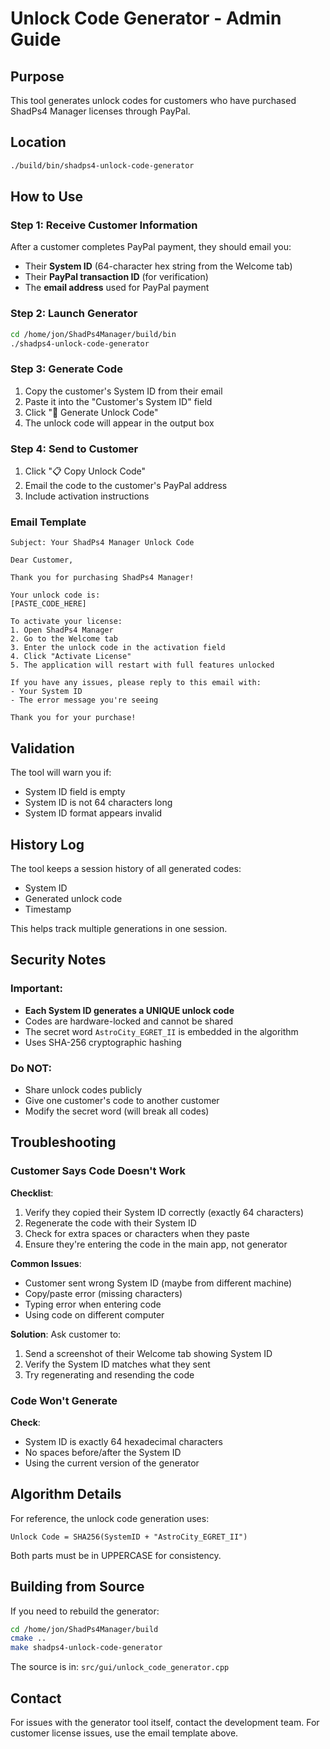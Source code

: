 # Unlock Code Generator - Admin Guide

## Purpose
This tool generates unlock codes for customers who have purchased ShadPs4 Manager licenses through PayPal.

## Location
```bash
./build/bin/shadps4-unlock-code-generator
```

## How to Use

### Step 1: Receive Customer Information
After a customer completes PayPal payment, they should email you:
- Their **System ID** (64-character hex string from the Welcome tab)
- Their **PayPal transaction ID** (for verification)
- The **email address** used for PayPal payment

### Step 2: Launch Generator
```bash
cd /home/jon/ShadPs4Manager/build/bin
./shadps4-unlock-code-generator
```

### Step 3: Generate Code
1. Copy the customer's System ID from their email
2. Paste it into the "Customer's System ID" field
3. Click "🔑 Generate Unlock Code"
4. The unlock code will appear in the output box

### Step 4: Send to Customer
1. Click "📋 Copy Unlock Code"
2. Email the code to the customer's PayPal address
3. Include activation instructions

### Email Template
```
Subject: Your ShadPs4 Manager Unlock Code

Dear Customer,

Thank you for purchasing ShadPs4 Manager!

Your unlock code is:
[PASTE_CODE_HERE]

To activate your license:
1. Open ShadPs4 Manager
2. Go to the Welcome tab
3. Enter the unlock code in the activation field
4. Click "Activate License"
5. The application will restart with full features unlocked

If you have any issues, please reply to this email with:
- Your System ID
- The error message you're seeing

Thank you for your purchase!
```

## Validation

The tool will warn you if:
- System ID field is empty
- System ID is not 64 characters long
- System ID format appears invalid

## History Log

The tool keeps a session history of all generated codes:
- System ID
- Generated unlock code
- Timestamp

This helps track multiple generations in one session.

## Security Notes

### Important:
- **Each System ID generates a UNIQUE unlock code**
- Codes are hardware-locked and cannot be shared
- The secret word `AstroCity_EGRET_II` is embedded in the algorithm
- Uses SHA-256 cryptographic hashing

### Do NOT:
- Share unlock codes publicly
- Give one customer's code to another customer
- Modify the secret word (will break all codes)

## Troubleshooting

### Customer Says Code Doesn't Work

**Checklist**:
1. Verify they copied their System ID correctly (exactly 64 characters)
2. Regenerate the code with their System ID
3. Check for extra spaces or characters when they paste
4. Ensure they're entering the code in the main app, not generator

**Common Issues**:
- Customer sent wrong System ID (maybe from different machine)
- Copy/paste error (missing characters)
- Typing error when entering code
- Using code on different computer

**Solution**:
Ask customer to:
1. Send a screenshot of their Welcome tab showing System ID
2. Verify the System ID matches what they sent
3. Try regenerating and resending the code

### Code Won't Generate

**Check**:
- System ID is exactly 64 hexadecimal characters
- No spaces before/after the System ID
- Using the current version of the generator

## Algorithm Details

For reference, the unlock code generation uses:
```
Unlock Code = SHA256(SystemID + "AstroCity_EGRET_II")
```

Both parts must be in UPPERCASE for consistency.

## Building from Source

If you need to rebuild the generator:
```bash
cd /home/jon/ShadPs4Manager/build
cmake ..
make shadps4-unlock-code-generator
```

The source is in: `src/gui/unlock_code_generator.cpp`

## Contact

For issues with the generator tool itself, contact the development team.
For customer license issues, use the email template above.
